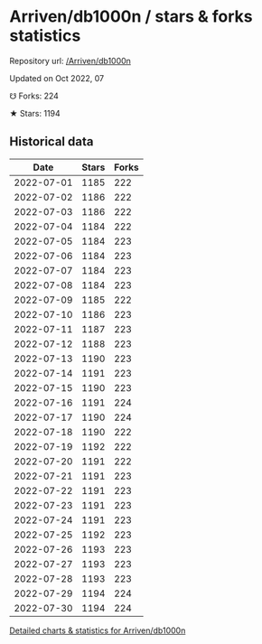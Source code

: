 # Arriven/db1000n / stars & forks statistics

Repository url: [/Arriven/db1000n](https://github.com/Arriven/db1000n)

Updated on Oct 2022, 07

☋ Forks: 224

★ Stars: 1194

## Historical data
| Date | Stars | Forks |
|------|-------|-------|
| 2022-07-01 | 1185 | 222 | 
| 2022-07-02 | 1186 | 222 | 
| 2022-07-03 | 1186 | 222 | 
| 2022-07-04 | 1184 | 222 | 
| 2022-07-05 | 1184 | 223 | 
| 2022-07-06 | 1184 | 223 | 
| 2022-07-07 | 1184 | 223 | 
| 2022-07-08 | 1184 | 223 | 
| 2022-07-09 | 1185 | 222 | 
| 2022-07-10 | 1186 | 223 | 
| 2022-07-11 | 1187 | 223 | 
| 2022-07-12 | 1188 | 223 | 
| 2022-07-13 | 1190 | 223 | 
| 2022-07-14 | 1191 | 223 | 
| 2022-07-15 | 1190 | 223 | 
| 2022-07-16 | 1191 | 224 | 
| 2022-07-17 | 1190 | 224 | 
| 2022-07-18 | 1190 | 222 | 
| 2022-07-19 | 1192 | 222 | 
| 2022-07-20 | 1191 | 222 | 
| 2022-07-21 | 1191 | 223 | 
| 2022-07-22 | 1191 | 223 | 
| 2022-07-23 | 1191 | 223 | 
| 2022-07-24 | 1191 | 223 | 
| 2022-07-25 | 1192 | 223 | 
| 2022-07-26 | 1193 | 223 | 
| 2022-07-27 | 1193 | 223 | 
| 2022-07-28 | 1193 | 223 | 
| 2022-07-29 | 1194 | 224 | 
| 2022-07-30 | 1194 | 224 | 


[Detailed charts & statistics for Arriven/db1000n](https://reviewgithub.com/rep/Arriven/db1000n)
